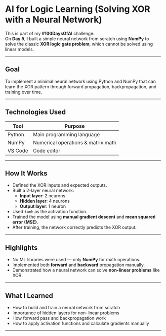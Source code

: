 
#  AI for Logic Learning (Solving XOR with a Neural Network)

This is part of my **#100DaysOfAI** challenge.  
On **Day 5**, I built a simple neural network from scratch using **NumPy** to solve the classic **XOR logic gate problem**, which cannot be solved using linear models.

---

## Goal  
To implement a minimal neural network using Python and NumPy that can learn the XOR pattern through forward propagation, backpropagation, and training over time.

---

## Technologies Used  

| Tool   | Purpose                           |
|--------|-----------------------------------|
| Python | Main programming language         |
| NumPy  | Numerical operations & matrix math|
| VS Code | Code editor                      |

---

##  How It Works

- Defined the XOR inputs and expected outputs.
- Built a 2-layer neural network:
  - **Input layer**: 2 neurons  
  - **Hidden layer**: 4 neurons  
  - **Output layer**: 1 neuron  
- Used `tanh` as the activation function.
- Trained the model using **manual gradient descent** and **mean squared error (MSE)**.
- After training, the network correctly predicts the XOR output.

---

##  Highlights

- No ML libraries were used — only **NumPy** for math operations.
- Implemented both **forward** and **backward** propagation manually.
- Demonstrated how a neural network can solve **non-linear problems** like XOR.

---

##  What I Learned

- How to build and train a neural network from scratch  
- Importance of hidden layers for non-linear problems  
- How forward pass and backpropagation work  
- How to apply activation functions and calculate gradients manually  

---

